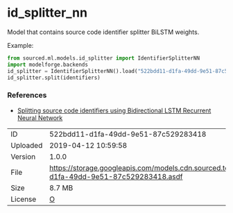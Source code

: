 # id_splitter_nn

Model that contains source code identifier splitter BiLSTM weights.

Example:

```python
from sourced.ml.models.id_splitter import IdentifierSplitterNN
import modelforge.backends
id_splitter = IdentifierSplitterNN().load("522bdd11-d1fa-49dd-9e51-87c529283418", backend=modelforge.backends.create_backend())
id_splitter.split(identifiers)
```

### References

- [Splitting source code identifiers using Bidirectional LSTM Recurrent Neural Network](https://arxiv.org/pdf/1805.11651.pdf)

|          |                                                                                                                            |
| :------- | :------------------------------------------------------------------------------------------------------------------------- |
| ID       | 522bdd11-d1fa-49dd-9e51-87c529283418                                                                                       |
| Uploaded | 2019-04-12 10:59:58                                                                                                        |
| Version  | 1.0.0                                                                                                                      |
| File     | https://storage.googleapis.com/models.cdn.sourced.tech/models%2Fid_splitter_nn%2F522bdd11-d1fa-49dd-9e51-87c529283418.asdf |
| Size     | 8.7 MB                                                                                                                     |
| License  | [O](D)                                                                                                                     |

